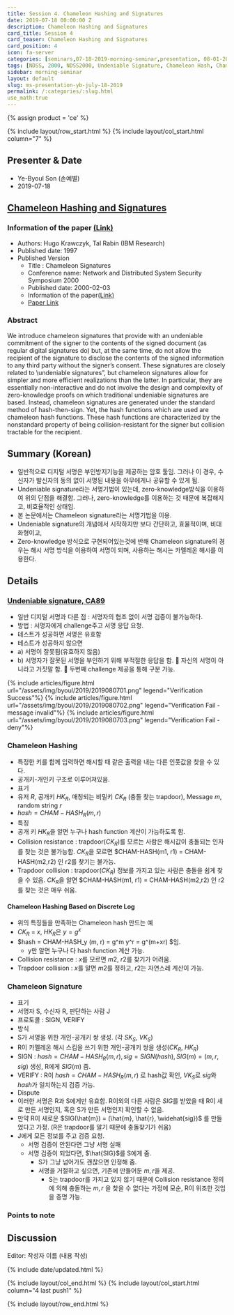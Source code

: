 ```yaml
---
title: Session 4. Chameleon Hashing and Signatures
date: 2019-07-18 00:00:00 Z
description: Chameleon Hashing and Signatures
card_title: Session 4
card_teaser: Chameleon Hashing and Signatures
card_position: 4
icon: fa-server
categories: [seminars,07-18-2019-morning-seminar,presentation, 08-01-2019-morning-seminar]
tags: [NDSS, 2000, NDSS2000, Undeniable Signature, Chameleon Hash, Chameleon Signature]
sidebar: morning-seminar
layout: default
slug: ms-presentation-yb-july-18-2019
permalink: /:categories/:slug.html
use_math:true
---
```


{% assign product = 'ce' %}

{% include layout/row_start.html %}
{% include layout/col_start.html column="7" %}

## Presenter & Date
+ Ye-Byoul Son (손예별)
+ 2019-07-18

## [Chameleon Hashing and Signatures](https://inhaucs.github.io/seminars/07-18-2019-morning-seminar/presentation/ms-presentation-yb-july-18-2019.html)

### Information of the paper [(Link)](https://pdfs.semanticscholar.org/1c29/4428c76ba7d1d0bb5e1d1bc931138c092453.pdf)
+ Authors: Hugo Krawczyk, Tal Rabin (IBM Research) 
+ Published date: 1997
+ Published Version
  + Title : Chameleon Signatures
  + Conference name: Network and Distributed System Security Symposium 2000
  + Published date: 2000-02-03
  + Information of the paper[(Link)](https://www.ndss-symposium.org/ndss2000/chameleon-signatures/)
  + [Paper Link](https://www.ndss-symposium.org/wp-content/uploads/2017/09/Chameleon-Signatures-paper-Hugo-Krawczyk.pdf)
  

### Abstract
We introduce chameleon signatures that provide with an undeniable commitment of the signer to the contents of the signed document (as regular digital signatures do) but, at the same time, do not allow the recipient of the signature to disclose the contents of the signed information to any third party without the signer’s consent. These signatures are closely related to \undeniable signatures”, but chameleon signatures allow for simpler and more efficient realizations than the latter. In particular, they are essentially non-interactive and do not involve the design and complexity of zero-knowledge proofs on which traditional undeniable signatures are based. Instead, chameleon signatures are generated under the standard method of hash-then-sign. Yet, the hash functions which are used are chameleon hash functions. These hash functions are characterized by the nonstandard property of being collision-resistant for the signer but collision tractable for the recipient.

 
## Summary (Korean)
+ 일반적으로 디지털 서명은 부인방지기능을 제공하는 암호 툴임. 그러나 이 경우, 수신자가 발신자의 동의 없이 서명된 내용을 아무에게나 공유할 수 있게 됨.
+ Undeniable signature라는 서명기법이 있는데, zero-knowledge방식을 이용하여 위의 단점을 해결함. 그러나, zero-knowledge를 이용하는 것 때문에 복잡해지고, 비효율적인 상태임.
+ 본 논문에서는 Chameleon signature라는 서명기법을 이용.
+ Undeniable signature의 개념에서 시작하지만 보다 간단하고, 효율적이며, 비대화형이고,
+ Zero-knowledge 방식으로 구현되어있는것에 반해 Chameleon signature의 경우는 해시 서명 방식을 이용하여 서명이 되며, 사용하는 해시는 카멜레온 해시를 이용한다.


## Details
### [Undeniable signature, CA89](https://link.springer.com/content/pdf/10.1007%2F0-387-34805-0_20.pdf)
+ 일반 디지털 서명과 다른 점 : 서명자의 협조 없이 서명 검증이 불가능하다.
+ 방법 : 서명자에게 challenge주고 서명 응답 요청.
+ 테스트가 성공하면 서명은 유효함
+ 테스트가 성공하지 않으면
+ a) 서명이 잘못됨(유효하지 않음)
+ b) 서명자가 잘못된 서명을 부인하기 위해 부적절한 응답을 함.  자신의 서명이 아니라고 거짓말 함.  두번째 challenge 제공을 통해 구분 가능.

{% include articles/figure.html url="/assets/img/byoul/2019/2019080701.png" legend="Verification Success"%}
{% include articles/figure.html url="/assets/img/byoul/2019/2019080702.png" legend="Verification Fail - message invalid"%}
{% include articles/figure.html url="/assets/img/byoul/2019/2019080703.png" legend="Verification Fail - deny"%}



### Chameleon Hashing
+ 특정한 키를 함께 입력하면 해시할 때 같은 출력을 내는 다른 인풋값을 찾을 수 있다.
+ 공개키-개인키 구조로 이루어져있음.
+ 표기
+ 유저 $R$, 공개키 $HK_R$, 매칭되는 비밀키 $CK_R$ (충돌 찾는 trapdoor), Message $m$, random string $r$
+ $hash = CHAM-HASH_R (m, r)$
+ 특징
+ 공개 키 $HK_R$을 알면 누구나 hash function 계산이 가능하도록 함.
+ Collision resistance : trapdoor($CK_R$)를 모르는 사람은 해시값이 충돌되는 인자를 찾는 것은 불가능함. $CK_R$을 모르면 $CHAM-HASH(m1, r1) = CHAM-HASH(m2,r2) 인 r2를 찾기는 불가능.
+ Trapdoor collision : trapdoor($CK_R$) 정보를 가지고 있는 사람은 충돌을 쉽게 찾을 수 있음. $CK_R$을 알면 $CHAM-HASH(m1, r1) = CHAM-HASH(m2,r2) 인 r2를 찾는 것은 매우 쉬움.

#### Chameleon Hashing Based on Discrete Log 
+ 위의 특징들을 만족하는 Chameleon hash 만드는 예
+ $CK_R$ = $x$, $HK_R$은 $y = g^x$
+ $hash = CHAM-HASH_y (m, r) = g^m y^r = g^(m+xr) $임.
  + y만 알면 누구나 다 hash function 계산 가능.
+ Collision resistance : $x$를 모르면 $m2$, $r2$를 찾기가 어려움.
+ Trapdoor collision : $x$를 알면 $m2$를 정하고, $r2$는 자연스레 계산이 가능.

### Chameleon Signature
+ 표기
+ 서명자 S, 수신자 R, 판단하는 사람 J
+ 프로토콜 : SIGN, VERIFY
+ 방식
+ S가 서명을 위한 개인-공개키 쌍 생성. (각 $SK_S$, $VK_S$)
+ R이 카멜레온 해시 스킴을 쓰기 위한 개인-공개키 쌍을 생성($CK_R$, $HK_R$)
+ SIGN : $hash = CHAM-HASH_R (m, r), sig=SIGN(hash), SIG(m)=(m, r, sig)$ 생성, R에게 $SIG(m)$ 줌.
+ VERIFY : R이 $hash=CHAM-HASH_R (m,r)$ 로 hash값 확인, $VK_S$로 $sig$와 $hash$가 일치하는지 검증 가능. 
+ Dispute
+ 이러한 서명은 R과 S에게만 유효함. R이외의 다른 사람은 $SIG$를 받았을 때 R이 새로 만든 서명인지, 혹은 S가 만든 서명인지 확인할 수 없음.
+ 만약 R이 새로운 $SIG(\hat{m}) = (\hat{m}, \hat{r}, \widehat{sig})$ 를 만들었다고 가정. (R은 trapdoor를 알기 때문에 충돌찾기가 쉬움)
+ J에게 모든 정보를 주고 검증 요청.
  + 서명 검증이 안된다면 그냥 서명 실패
  + 서명 검증이 되었다면, $\hat{SIG}$를 S에게 줌.
    + S가 그냥 넘어가도 괜찮으면 인정해 줌.
    + 서명을 거절하고 싶으면, 기존에 만들어둔 $m, r$을 제공.
      + S는 trapdoor를 가지고 있지 않기 때문에 Collision resistance 정의에 의해 충돌하는 $m, r$ 을 찾을 수 없다는 가정에 모순, R이 위조한 것임을 증명 가능.


### Points to note


## Discussion
Editor: 작성자 이름
(내용 작성)


{% include date/updated.html %}

{% include layout/col_end.html %}
{% include layout/col_start.html column="4 last push1" %}

{% include layout/row_end.html %}
